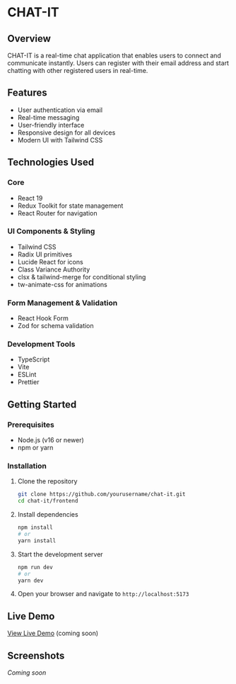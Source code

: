 # CHAT-IT

## Overview

CHAT-IT is a real-time chat application that enables users to connect and communicate instantly. Users can register with their email address and start chatting with other registered users in real-time.

## Features

- User authentication via email
- Real-time messaging
- User-friendly interface
- Responsive design for all devices
- Modern UI with Tailwind CSS

## Technologies Used

### Core

- React 19
- Redux Toolkit for state management
- React Router for navigation

### UI Components & Styling

- Tailwind CSS
- Radix UI primitives
- Lucide React for icons
- Class Variance Authority
- clsx & tailwind-merge for conditional styling
- tw-animate-css for animations

### Form Management & Validation

- React Hook Form
- Zod for schema validation

### Development Tools

- TypeScript
- Vite
- ESLint
- Prettier

## Getting Started

### Prerequisites

- Node.js (v16 or newer)
- npm or yarn

### Installation

1. Clone the repository

   ```bash
   git clone https://github.com/yourusername/chat-it.git
   cd chat-it/frontend
   ```

2. Install dependencies

   ```bash
   npm install
   # or
   yarn install
   ```

3. Start the development server

   ```bash
   npm run dev
   # or
   yarn dev
   ```

4. Open your browser and navigate to `http://localhost:5173`

## Live Demo

[View Live Demo](https://demo-link-coming-soon.com) (coming soon)

## Screenshots

_Coming soon_
